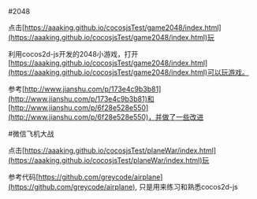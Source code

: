 #2048

点击[https://aaaking.github.io/cocosjsTest/game2048/index.html](https://aaaking.github.io/cocosjsTest/game2048/index.html)玩

利用cocos2d-js开发的2048小游戏，打开[https://aaaking.github.io/cocosjsTest/game2048/index.html](https://aaaking.github.io/cocosjsTest/game2048/index.html)可以玩游戏。

参考[http://www.jianshu.com/p/173e4c9b3b81](http://www.jianshu.com/p/173e4c9b3b81)和[http://www.jianshu.com/p/6f28e528e550](http://www.jianshu.com/p/6f28e528e550)，并做了一些改进

#微信飞机大战

点击[https://aaaking.github.io/cocosjsTest/planeWar/index.html](https://aaaking.github.io/cocosjsTest/planeWar/index.html)玩

参考代码[https://github.com/greycode/airplane](https://github.com/greycode/airplane), 只是用来练习和熟悉cocos2d-js